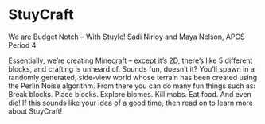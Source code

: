 # StuyCraft
We are Budget Notch – With Stuyle!
Sadi Nirloy and Maya Nelson, APCS Period 4

Essentially, we’re creating Minecraft – except it’s 2D, there’s like 5 different blocks, and crafting is unheard of. Sounds fun, doesn’t it? You’ll spawn in a randomly generated, side-view world whose terrain has been created using the Perlin Noise algorithm. From there you can do many fun things such as: Break blocks. Place blocks. Explore biomes. Kill mobs. Eat food. And even die! If this sounds like your idea of a good time, then read on to learn more about StuyCraft!

